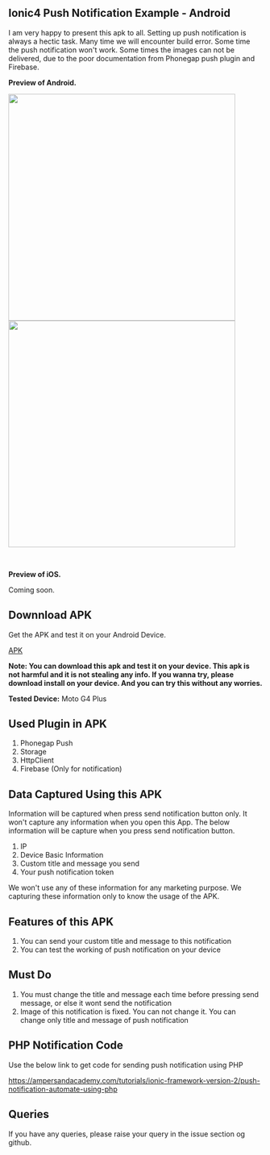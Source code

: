 ## Ionic4 Push Notification Example - Android

I am very happy to present this apk to all. Setting up push notification is always a hectic task. Many time we will encounter build error. Some time the push notification won't work. Some times the images can not be delivered, due to the poor documentation from Phonegap push plugin and Firebase.

<b>Preview of Android.</b>
<p>
<img src="https://github.com/bharathirajatut/ionic4/blob/master/push-notification-android-example/sc1.jpg" height="450px">
<img src="https://github.com/bharathirajatut/ionic4/blob/master/push-notification-android-example/sc2.jpg" height="450px">
</p>
<br>

<b>Preview of iOS.</b>

Coming soon.

## Downnload APK

Get the APK and test it on your Android Device.

<a href="https://github.com/bharathirajatut/ionic4/blob/master/push-notification-android-example/app-debug.apk">APK</a>

<b>Note: You can download this apk and test it on your device. This apk is not harmful and it is not stealing any info. 
If you wanna try, please download install on your device. And you can try this without any worries.</b>

<b>Tested Device:</b>
Moto G4 Plus

## Used Plugin in APK

1. Phonegap Push 
2. Storage
3. HttpClient
4. Firebase (Only for notification)

## Data Captured Using this APK

Information will be captured when press send notification button only. It won't capture any information when you open this App. The below information will be capture when you press send notification button.

1. IP
2. Device Basic Information
3. Custom title and message you send
4. Your push notification token

We won't use any of these information for any marketing purpose. We capturing these information only to know the usage of the APK.

## Features of this APK

1. You can send your custom title and message to this notification
2. You can test the working of push notification on your device

## Must Do  
1. You must change the title and message each time before pressing send message, or else it wont send the notification
2. Image of this notification is fixed. You can not change it. You can change only title and message of push notification

## PHP Notification Code

Use the below link to get code for sending push notification using PHP

https://ampersandacademy.com/tutorials/ionic-framework-version-2/push-notification-automate-using-php

## Queries

If you have any queries, please raise your query in the issue section og github.
